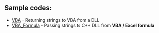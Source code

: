 ## Sample codes:


- [VBA](./VBA) - Returning strings to VBA from a DLL
- [VBA_Formula](./VBA_Formula) - Passing strings to C++ DLL from **VBA / Excel formula**